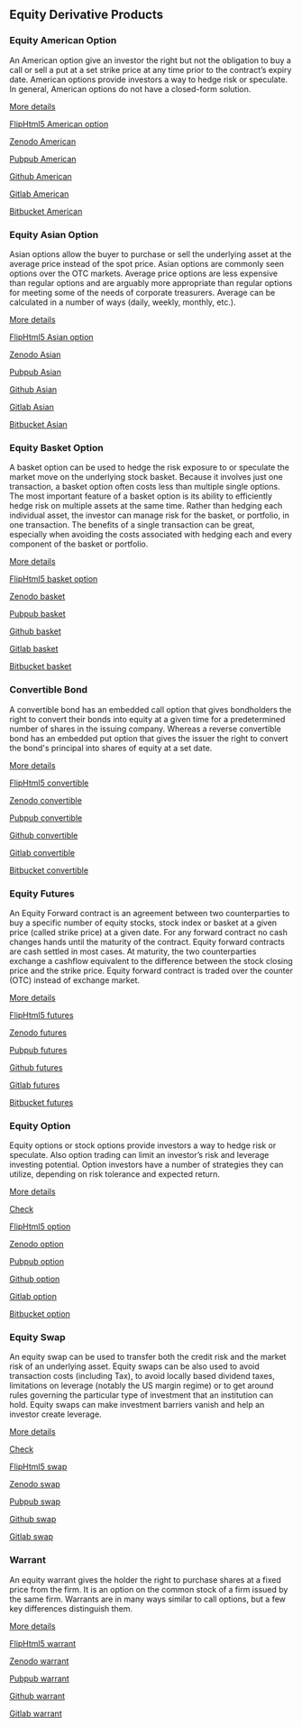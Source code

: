 ## Equity Derivative Products

### Equity American Option

An American option give an investor the right but not the obligation to buy a call or sell a put at a set strike price at any time prior to the contract’s expiry 
date. American options provide investors a way to hedge risk or speculate.  In general, American options do not have a closed-form solution.

[More details](./EqAmerican-1.pdf)

[FlipHtml5 American option](https://fliphtml5.com/download/download-pdf-file.php?str=x0DZh9GTud3bENXamcTOxgjM5ITPkl0av9mY)

[Zenodo American](https://zenodo.org/record/3942431/files/EqAmerican-1.pdf)

[Pubpub American](https://david.pubpub.org/pub/4fm8u3f4/download/pdf)

[Github American](https://github.com/alanwhite1203/EqAmerican/raw/master/EqAmerican-1.pdf)

[Gitlab American](https://gitlab.com/finance15/eqamerican/-/raw/master/EqAmerican-1.pdf)

[Bitbucket American](https://bitbucket.org/cmrm11/eqamerican/downloads/EqAmerican-1.pdf)


### Equity Asian Option 

 Asian options allow the buyer to purchase or sell the underlying asset at the average price instead of the spot price. Asian options are commonly seen options 
 over the OTC markets. Average price options are less expensive than regular options and are arguably more appropriate than regular options for meeting some of 
 the needs of corporate treasurers. Average can be calculated in a number of ways (daily, weekly, monthly, etc.).
 
 [More details](./EqAsian-2.pdf)
 
 [FlipHtml5 Asian option](https://fliphtml5.com/download/download-pdf-file.php?str=x0DZh9GTud3bENXamcTMygjM5ITPkl0av9mY)
 
 [Zenodo Asian](https://zenodo.org/record/3944987/files/EqAsian-2.pdf)
 
 [Pubpub Asian](https://david.pubpub.org/pub/ccmadp61/download/pdf)
 
 [Github Asian](https://github.com/alanwhite1203/EqAsian/raw/master/EqAsian-2.pdf)
 
 [Gitlab Asian](https://gitlab.com/finance15/eqasian/-/raw/master/EqAsian-2.pdf)
 
 [Bitbucket Asian](https://bitbucket.org/cmrm11/eqasian/downloads/EqAsian-2.pdf)
 
 
 ### Equity Basket Option
 
 A basket option can be used to hedge the risk exposure to or speculate the market move on the underlying stock basket. Because it involves just one transaction, 
 a basket option often costs less than multiple single options. The most important feature of a basket option is its ability to efficiently hedge risk on multiple 
 assets at the same time. Rather than hedging each individual asset, the investor can manage risk for the basket, or portfolio, in one transaction. The benefits 
 of a single transaction can be great, especially when avoiding the costs associated with hedging each and every component of the basket or portfolio.
 
  [More details](./EqBasket-3.pdf)
  
  [FlipHtml5 basket option](https://fliphtml5.com/download/download-pdf-file.php?str=x0DZh9GTud3bENXamIzMygjM5ITPkl0av9mY)
  
  [Zenodo basket](https://zenodo.org/record/3945086/files/EqBasket-3.pdf)
  
  [Pubpub basket](https://david.pubpub.org/pub/iycnkfjo/download/pdf)
  
  [Github basket](https://github.com/alanwhite1203/EqBasket/raw/master/EqBasket-3.pdf)
  
  [Gitlab basket](https://gitlab.com/finance15/eqbasket/-/raw/master/EqBasket-3.pdf)
  
  [Bitbucket basket](https://bitbucket.org/cmrm11/eqbasket/downloads/EqBasket-3.pdf)
  
  
  ### Convertible Bond
  
  A convertible bond has an embedded call option that gives bondholders the right to convert their bonds into equity at a given time for a predetermined number 
  of shares in the issuing company. Whereas a reverse convertible bond has an embedded put option that gives the issuer the right to convert the bond's principal 
  into shares of equity at a set date. 
  
  [More details](./EqConvertible-4.pdf)
  
  [FlipHtml5 convertible](https://fliphtml5.com/download/download-pdf-file.php?str=x0DZh9GTud3bENXamczMygjM5ITPkl0av9mY)
  
  [Zenodo convertible](https://zenodo.org/record/3945092/files/EqConvertible-4.pdf)
  
  [Pubpub convertible](https://david.pubpub.org/pub/p5wrxj58/download/pdf)
  
  [Github convertible](https://github.com/alanwhite1203/EqConvertible/raw/master/EqConvertible-4.pdf)
  
  [Gitlab convertible](https://gitlab.com/finance15/eqconvertible/-/raw/master/EqConvertible-4.pdf)
  
  [Bitbucket convertible](https://bitbucket.org/cmrm11/eqconvertible/downloads/EqConvertible-4.pdf)
  
   
   ### Equity Futures
   
   An Equity Forward contract is an agreement between two counterparties to buy a specific number of equity stocks, stock index or basket at a given price 
   (called strike price) at a given date. For any forward contract no cash changes hands until the maturity of the contract. Equity forward contracts are cash 
   settled in most cases. At maturity, the two counterparties exchange a cashflow equivalent to the difference between the stock closing price and the strike price.
   Equity forward contract is traded over the counter (OTC) instead of exchange market. 
   
   [More details](./EqFuture-5.pdf)
   
   [FlipHtml5 futures](https://fliphtml5.com/download/download-pdf-file.php?str=x0DZh9GTud3bENXamATNxgDN5ITPkl0av9mY)
   
   [Zenodo futures](https://zenodo.org/record/3948301/files/EqFuture-5.pdf)
   
   [Pubpub futures](https://david.pubpub.org/pub/oe0dizke/download/pdf)
   
   [Github futures](https://github.com/alanwhite1203/EqFuture/raw/main/EqFuture-5.pdf)
   
   [Gitlab futures](https://gitlab.com/finance15/eqfuture/-/raw/master/EqFuture-5.pdf)
   
   [Bitbucket futures](https://bitbucket.org/cmrm11/eqfuture/downloads/EqFuture-5.pdf)
   
   
   ### Equity Option
   
   Equity options or stock options provide investors a way to hedge risk or speculate.  Also option trading can limit an investor’s risk and leverage investing 
   potential. Option investors have a number of strategies they can utilize, depending on risk tolerance and expected return. 
   
   [More details](./EqOption-6.pdf) 
   
   [Check](https://finpricing.com/lib/EqOption.html)
   
   [FlipHtml5 option](https://fliphtml5.com/download/download-pdf-file.php?str=x0DZh9GTud3bENXamMTNxgDN5ITPkl0av9mY)
   
   [Zenodo option](https://zenodo.org/record/3948304/files/EqOption-6.pdf)
   
   [Pubpub option](https://david.pubpub.org/pub/4373ry94/download/pdf)
   
   [Github option](https://github.com/alanwhite1203/eqOption/raw/main/EqOption-6.pdf)
   
   [Gitlab option](https://gitlab.com/finance15/eqoption/-/raw/master/EqOption-6.pdf)
   
   [Bitbucket option](https://bitbucket.org/cmrm11/eqoption/downloads/EqOption-6.pdf)
   
   
   ### Equity Swap
   
   An equity swap can be used to transfer both the credit risk and the market risk of an underlying asset. Equity swaps can be also used to avoid transaction 
   costs (including Tax), to avoid locally based dividend taxes, limitations on leverage (notably the US margin regime) or to get around rules governing the 
   particular type of investment that an institution can hold. Equity swaps can make investment barriers vanish and help an investor create leverage. 
   
   [More details](./EqSwap-7.pdf)
   
   [Check](https://finpricing.com/lib/EqSwap.html)
   
   [FlipHtml5 swap](https://fliphtml5.com/download/download-pdf-file.php?str=x0DZh9GTud3bENXamYTNxgDN5ITPkl0av9mY)
   
   [Zenodo swap](https://zenodo.org/record/3948310/files/EqSwap-7.pdf)
   
   [Pubpub swap](https://david.pubpub.org/pub/hmpp2r25/download/pdf)
   
   [Github swap](https://github.com/alanwhite1203/eqSwap/raw/main/EqSwap-7.pdf)
   
   [Gitlab swap](https://gitlab.com/finance15/eqswap/-/raw/master/EqSwap-7.pdf)
   
   
   ### Warrant
   
   An equity warrant gives the holder the right to purchase shares at a fixed price from the firm. It is an option on the common stock of a firm issued by the 
   same firm. Warrants are in many ways similar to call options, but a few key differences distinguish them. 
   
   [More details](./EqWarrant-8.pdf)     
   
   [FlipHtml5 warrant](https://fliphtml5.com/download/download-pdf-file.php?str=x0DZh9GTud3bENXamgTNxgDN5ITPkl0av9mY)
   
   [Zenodo warrant](https://zenodo.org/record/3948314/files/EqWarrant-8.pdf)
   
   [Pubpub warrant](https://david.pubpub.org/pub/tejvirlb/download/pdf)
   
   [Github warrant](https://github.com/alanwhite1203/eqWarrant/raw/main/EqWarrant-8.pdf)
   
   [Gitlab warrant](https://gitlab.com/finance15/eqwarrent/-/raw/master/EqWarrant-8.pdf)
   
   
   